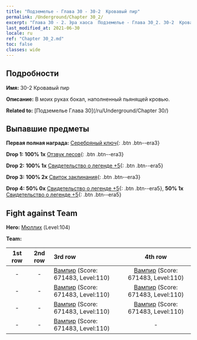 ```yaml
---
title: "Подземелье - Глава 30 - 30-2  Кровавый пир"
permalink: /Underground/Chapter 30_2/
excerpt: "Глава 30 - 2. Эра хаоса  Подземелье - Глава 30_2. 30-2  Кровавый пир"
last_modified_at: 2021-06-30
locale: ru
ref: "Chapter 30_2.md"
toc: false
classes: wide
---
```


## Подробности

 **Имя:** 30-2  Кровавый пир

 **Описание:**       В моих руках бокал, наполненный пьянящей кровью.

 **Related to:** [Подземелье Глава 30](/ru/Underground/Chapter 30/)

## Выпавшие предметы

 **Первая полная награда:** [Серебряный ключ](/ItemsRU/con_693/){: .btn .btn--era3}

 **Drop 1:** **100% 1x** [Отзвук лесов](/ItemsRU/her_465/){: .btn .btn--era3}

 **Drop 2:** **100% 1x** [Свидетельство о легенде +5](/ItemsRU/mat_102/){: .btn .btn--era5}

 **Drop 3:** **100% 2x** [Свиток заклинания](/ItemsRU/con_694/){: .btn .btn--era3}

 **Drop 4:** **50% 0x** [Свидетельство о легенде +5](/ItemsRU/mat_102/){: .btn .btn--era5}, **50% 1x** [Свидетельство о легенде +5](/ItemsRU/mat_102/){: .btn .btn--era5}


## Fight against Team
 **Hero:** [Мюллих](/ru/heroes/Mullich/) (Level:104)

 **Team:**


  | 1st row | 2nd row | 3rd row | 4th row |
  |:----:|:----:|:----|:----:|
  | - | - | [Вампир](/ru/units/Vampire/) (Score: 671483, Level:110)  | [Вампир](/ru/units/Vampire/) (Score: 671483, Level:110)  |
  | - | - | [Вампир](/ru/units/Vampire/) (Score: 671483, Level:110)  | [Вампир](/ru/units/Vampire/) (Score: 671483, Level:110)  |
  | - | - | [Вампир](/ru/units/Vampire/) (Score: 671483, Level:110)  | [Вампир](/ru/units/Vampire/) (Score: 671483, Level:110)  |
  | - | - | [Вампир](/ru/units/Vampire/) (Score: 671483, Level:110)  | - |


